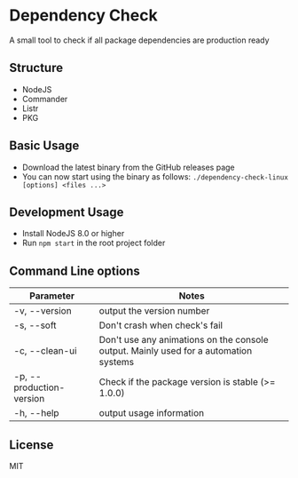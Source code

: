 # Dependency Check

A small tool to check if all package dependencies are production ready

## Structure
- NodeJS
- Commander
- Listr
- PKG

## Basic Usage
- Download the latest binary from the GitHub releases page
- You can now start using the binary as follows: `./dependency-check-linux [options] <files ...>`

## Development Usage
- Install NodeJS 8.0 or higher
- Run `npm start` in the root project folder

## Command Line options
|        Parameter       |                                         Notes                                        |
|------------------------|--------------------------------------------------------------------------------------|
|-v, --version           | output the version number                                                            |
|-s, --soft              | Don't crash when check's fail                                                        |
|-c, --clean-ui          | Don't use any animations on the console output. Mainly used for a automation systems |
|-p, --production-version| Check if the package version is stable (>= 1.0.0)                                    |
|-h, --help              | output usage information                                                             |


## License

MIT
